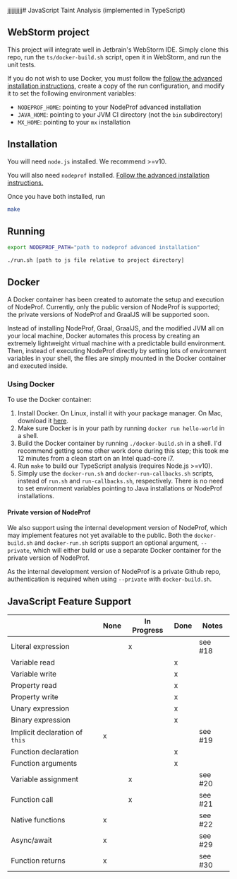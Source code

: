 jjjjjjjjjj# JavaScript Taint Analysis (implemented in TypeScript)

## WebStorm project

This project will integrate well in Jetbrain's WebStorm IDE. Simply clone this repo, run the `ts/docker-build.sh` script, open it in WebStorm, and run the unit tests.

If you do not wish to use Docker, you must follow the [follow the advanced installation instructions](https://github.com/Haiyang-Sun/nodeprof.js/tree/master/docs/panathon18#advanced-installation---building-nodeprof-and-graalvm-from-source-linux-and-macos), create a copy of the run configuration, and modify it to set the following environment variables:
- `NODEPROF_HOME`: pointing to your NodeProf advanced installation
- `JAVA_HOME`: pointing to your JVM CI directory (not the `bin` subdirectory)
- `MX_HOME`: pointing to your `mx` installation

## Installation

You will need `node.js` installed. We recommend >=v10.

You will also need `nodeprof` installed. [Follow the advanced installation instructions.](https://github.com/Haiyang-Sun/nodeprof.js/tree/master/docs/panathon18#advanced-installation---building-nodeprof-and-graalvm-from-source-linux-and-macos)

Once you have both installed, run

```bash
make
```

## Running

```bash
export NODEPROF_PATH="path to nodeprof advanced installation"

./run.sh [path to js file relative to project directory]
```

## Docker

A Docker container has been created to automate the setup and execution of NodeProf. Currently, only the public version of NodeProf is supported; the private versions of NodeProf and GraalJS will be supported soon.

Instead of installing NodeProf, Graal, GraalJS, and the modified JVM all on your local machine, Docker automates this process by creating an extremely lightweight virtual machine with a predictable build environment. Then, instead of executing NodeProf directly by setting lots of environment variables in your shell, the files are simply mounted in the Docker container and executed inside.

### Using Docker

To use the Docker container:

1. Install Docker. On Linux, install it with your package manager. On Mac, download it [here](https://download.docker.com/mac/stable/Docker.dmg).
2. Make sure Docker is in your path by running `docker run hello-world` in a shell.
3. Build the Docker container by running `./docker-build.sh` in a shell. I'd recommend getting some other work done during this step; this took me 12 minutes from a clean start on an Intel quad-core i7.
4. Run `make` to build our TypeScript analysis (requires Node.js >=v10).
5. Simply use the `docker-run.sh` and `docker-run-callbacks.sh` scripts, instead of `run.sh` and `run-callbacks.sh`, respectively. There is no need to set environment variables pointing to Java installations or NodeProf installations.

#### Private version of NodeProf

We also support using the internal development version of NodeProf, which may implement features not yet available to the public. Both the `docker-build.sh` and `docker-run.sh` scripts support an optional argument, `--private`, which will either build or use a separate Docker container for the private version of NodeProf.

As the internal development version of NodeProf is a private Github repo, authentication is required when using `--private` with `docker-build.sh`.

## JavaScript Feature Support
|                                | None | In Progress | Done | Notes   |
|--------------------------------|------|-------------|------|---------|
| Literal expression             |      | x           |      | see #18 |
| Variable read                  |      |             | x    |         |
| Variable write                 |      |             | x    |         |
| Property read                  |      |             | x    |         |
| Property write                 |      |             | x    |         |
| Unary expression               |      |             | x    |         |
| Binary expression              |      |             | x    |         |
| Implicit declaration of `this` | x    |             |      | see #19 |
| Function declaration           |      |             | x    |         |
| Function arguments             |      |             | x    |         |
| Variable assignment            |      | x           |      | see #20 |
| Function call                  |      | x           |      | see #21 |
| Native functions               | x    |             |      | see #22 |
| Async/await                    | x    |             |      | see #29 |
| Function returns               | x    |             |      | see #30 |
